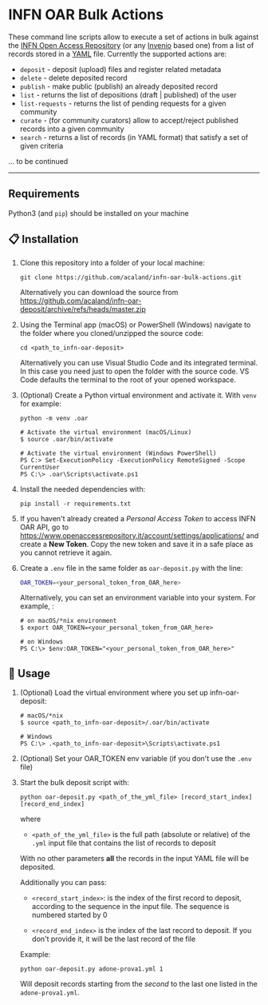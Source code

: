 # INFN OAR Bulk Actions

These command line scripts allow to execute a set of actions in bulk against the [INFN Open Access Repository](https://www.openaccessrepository)  (or any [Invenio](https://inveniosoftware.org) based one) from a list of records stored in a [YAML](https://yaml.org) file. Currently the supported actions are:

- `deposit`       - deposit (upload) files and register related metadata
- `delete`        - delete deposited record
- `publish`       - make public (publish) an already deposited record
- `list`          - returns the list of depositions (draft | published) of the user
- `list-requests` - returns the list of pending requests for a given community
- `curate`        - (for community curators) allow to accept/reject published records into a given community
- `search`        - returns a list of records (in YAML format) that satisfy a set of given criteria

... to be continued

---


## Requirements

Python3 (and `pip`) should be installed on your machine


## 📋 Installation

1. Clone this repository into a folder of your local machine:
   
   ```
   git clone https://github.com/acaland/infn-oar-bulk-actions.git
   ```

   Alternatively you can download the source from https://github.com/acaland/infn-oar-deposit/archive/refs/heads/master.zip

2. Using the Terminal app (macOS) or PowerShell (Windows) navigate to the folder where you cloned/unzipped the source code:

   ```
   cd <path_to_infn-oar-deposit>
   ```

   Alternatively you can use Visual Studio Code and its integrated terminal. In this case you need just to open the folder with the source code. VS Code defaults the terminal to the root of your opened workspace.

3. (Optional) Create a Python virtual environment and activate it. With `venv` for example:
   
   ```
   python -m venv .oar
   
   # Activate the virtual environment (macOS/Linux)
   $ source .oar/bin/activate

   # Activate the virtual environment (Windows PowerShell)
   PS C:> Set-ExecutionPolicy -ExecutionPolicy RemoteSigned -Scope CurrentUser
   PS C:\> .oar\Scripts\activate.ps1

   ```

4. Install the needed dependencies with:

   ```
   pip install -r requirements.txt
   ```

  5. If you haven't already created a _Personal Access Token_ to access INFN OAR API, go to https://www.openaccessrepository.it/account/settings/applications/ and create a **New Token**. Copy the new token and save it in a safe place as you cannot retrieve it again. 
   
  6. Create a `.env` file in the same folder as `oar-deposit.py` with the line:
     ```bash
     OAR_TOKEN=<your_personal_token_from_OAR_here>
     ```
     Alternatively, you can set an environment variable into your system. For example, :

     ```
     # on macOS/*nix environment
     $ export OAR_TOKEN=<your_personal_token_from_OAR_here>

     # on Windows
     PS C:\> $env:OAR_TOKEN="<your_personal_token_from_OAR_here>"
     ```



  ## 🚀 Usage
  
  1. (Optional) Load the virtual environment where you set up infn-oar-deposit:
     ```
     # macOS/*nix
     $ source <path_to_infn-oar-deposit>/.oar/bin/activate
     
     # Windows
     PS C:\> .<path_to_infn-oar-deposit>\Scripts\activate.ps1
     ```
  
  2. (Optional) Set your OAR_TOKEN env variable (if you don't use the `.env` file)
  
  3. Start the bulk deposit script with:   
     ```
     python oar-deposit.py <path_of_the_yml_file> [record_start_index] [record_end_index]
     ```
     
     where
     - `<path_of_the_yml_file>` is the full path (absolute or relative) of the `.yml` input file that contains the list of records to deposit

     With no other parameters **all** the records in the input YAML file will be deposited.

     Additionally you can pass: 
     
     - `<record_start_index>`: is the index of the first record to deposit, according to the sequence in the input file. The sequence is numbered started by 0

     - `<record_end_index>` is the index of the last record to deposit. If you don't provide it, it will be the last record of the file
     
     Example:
     ```
     python oar-deposit.py adone-prova1.yml 1
     ```
     Will deposit records starting from the *second* to the last one listed in the `adone-prova1.yml`.



